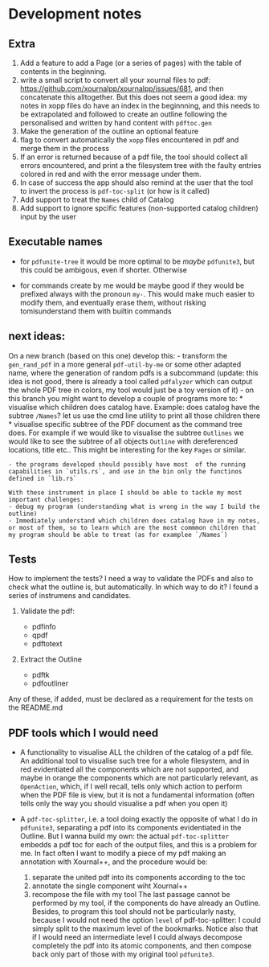 # Development notes

## Extra

1. Add a feature to add a Page (or a series of pages) with the table of contents in the beginning.
2. write a small script to convert all your xournal files to pdf: https://github.com/xournalpp/xournalpp/issues/681, and then concatenate this alltogether. But this does not seem a good idea: my notes in xopp files do have an index in the beginnning, and this needs to be extrapolated and followed to create an outline following the personalised and written by hand content with `pdftoc.gen`
3. Make the generation of the outline an optional feature
4. flag to convert automatically the `xopp` files encountered in pdf and merge them in the process
5. If an error is returned because of a pdf file, the tool should collect all errors encountered, and print a the filesystem tree with the faulty entries colored in red and with the error message under them.
6. In case of success the app should also remind at the user that the tool to invert the process is `pdf-toc-split` (or how is it called)
7. Add support to treat the `Names` child of Catalog
8. Add support to ignore spcific features (non-supported catalog children) input by the user

## Executable names

- for `pdfunite-tree` it would be more optimal to be *maybe* `pdfunite3`, but this could be ambigous, even if shorter. Otherwise

- for commands create by me would be maybe good if they would be prefixed always with the pronoun `my-`. This would make much easier to modify them, and eventually erase them, without risking tomisunderstand them with builtin commands

## next ideas:

On a new branch (based on this one) develop this:
    - transform the `gen_rand_pdf` in a more general `pdf-util-by-me` or some other adapted name, where the generation of random pdfs is a subcommand (update: this idea is not good, there is already a tool called `pdfalyzer` which can output the whole PDF tree in colors, my tool would just be a toy version of it)
    - on this branch you might want to develop a couple of programs more to: 
        * visualise which children does catalog have. Example: does catalog have the subtree `/Names`? let us use the cmd line utility to print all those children there
        * visualise specific subtree of the PDF document as the command tree does. For example if we would like to visualise the subtree `Outlines` we would like to see the subtree of all objects `Outline` with dereferenced locations, title etc.. This might be interesting for the key `Pages` or similar.

    - the programs developed should possibly have most  of the running capabilities in `utils.rs`, and use in the bin only the functinos defined in `lib.rs`

    With these instrument in place I should be able to tackle my most important challenges: 
    - debug my program (understanding what is wrong in the way I build the outline)
    - Immediately understand which children does catalog have in my notes, or most of them, so to learn which are the most commmon children that my program should be able to treat (as for examplee `/Names`)


## Tests

How to implement the tests? I need a way to validate the PDFs and also to check what the outline is, but automatically. In which way to do it? I found a series of instrumens and candidates.

1. Validate the pdf:
    * pdfinfo
    * qpdf
    * pdftotext

2. Extract the Outline
    * pdftk
    * pdfoutliner

Any of these, if added, must be declared as a requirement for the tests on the README.md

## PDF tools which I would need

- A functionality to visualise ALL the children of the catalog of a pdf file. An additional tool to visualise such tree for a whole filesystem, and in red evidentiated all the components which are not supported, and maybe in orange the components which are not particularly relevant, as `OpenAction`, which, if I well recall, tells only which action to perform when the PDF file is view, but it is not a fundamental information (often tells only the way you should visualise a pdf when you open it)

- A `pdf-toc-splitter`, i.e. a tool doing exactly the opposite of what I do in `pdfunite3`, separating a pdf into its components evidentiated in the Outline. But I wanna build my own: the actual `pdf-toc-splitter` embedds a pdf toc for each of the output files, and this is a problem for me. In fact often I want to modify a piece of my pdf making an annotation with Xournal++, and the procedure would be:
    1. separate the united pdf into its components according to the toc
    2. annotate the single component wiht Xournal++
    3. recompose the file with my tool
The last passage cannot be performed by my tool, if the components do have already an Outline. Besides, to program this tool should not be particularly nasty, because I would not need the option `level` of pdf-toc-splitter: I could simply split to the maximum level of the bookmarks. Notice also that if I would need an intermediate level I could always decompose completely the pdf into its atomic components, and then compose back only part of those with my original tool `pdfunite3`.